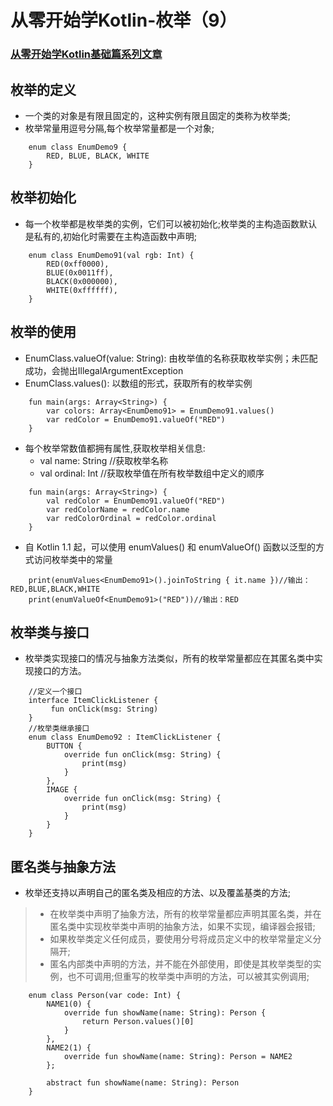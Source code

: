 # 从零开始学Kotlin-枚举（9）

### [从零开始学Kotlin基础篇系列文章](https://github.com/SiberiaDante/KotlinForAndroid)

## 枚举的定义
* 一个类的对象是有限且固定的，这种实例有限且固定的类称为枚举类;
* 枚举常量用逗号分隔,每个枚举常量都是一个对象;
```
    enum class EnumDemo9 {
        RED, BLUE, BLACK, WHITE
    }
```

## 枚举初始化
* 每一个枚举都是枚举类的实例，它们可以被初始化;枚举类的主构造函数默认是私有的,初始化时需要在主构造函数中声明;
```
    enum class EnumDemo91(val rgb: Int) {
        RED(0xff0000),
        BLUE(0x0011ff),
        BLACK(0x000000),
        WHITE(0xffffff),
    }
```

## 枚举的使用
* EnumClass.valueOf(value: String): 由枚举值的名称获取枚举实例；未匹配成功，会抛出IllegalArgumentException
* EnumClass.values(): 以数组的形式，获取所有的枚举实例
```
    fun main(args: Array<String>) {
        var colors: Array<EnumDemo91> = EnumDemo91.values()
        var redColor = EnumDemo91.valueOf("RED")
    }
```
* 每个枚举常数值都拥有属性,获取枚举相关信息:
    * val name: String //获取枚举名称
    * val ordinal: Int //获取枚举值在所有枚举数组中定义的顺序
```
    fun main(args: Array<String>) {
        val redColor = EnumDemo91.valueOf("RED")
        var redColorName = redColor.name
        var redColorOrdinal = redColor.ordinal
    }
```
* 自 Kotlin 1.1 起，可以使用 enumValues<T>() 和 enumValueOf<T>() 函数以泛型的方式访问枚举类中的常量
```
    print(enumValues<EnumDemo91>().joinToString { it.name })//输出：RED,BLUE,BLACK,WHITE
    print(enumValueOf<EnumDemo91>("RED"))//输出：RED
```

## 枚举类与接口
* 枚举类实现接口的情况与抽象方法类似，所有的枚举常量都应在其匿名类中实现接口的方法。
```
    //定义一个接口
    interface ItemClickListener {
         fun onClick(msg: String)
    }
    //枚举类继承接口
    enum class EnumDemo92 : ItemClickListener {
        BUTTON {
            override fun onClick(msg: String) {
                print(msg)
            }
        },
        IMAGE {
            override fun onClick(msg: String) {
                print(msg)
            }
        }
    }
```

## 匿名类与抽象方法
* 枚举还支持以声明自己的匿名类及相应的方法、以及覆盖基类的方法;
>* 在枚举类中声明了抽象方法，所有的枚举常量都应声明其匿名类，并在匿名类中实现枚举类中声明的抽象方法，如果不实现，编译器会报错;
>* 如果枚举类定义任何成员，要使用分号将成员定义中的枚举常量定义分隔开;
>* 匿名内部类中声明的方法，并不能在外部使用，即使是其枚举类型的实例，也不可调用;但重写的枚举类中声明的方法，可以被其实例调用;

```
    enum class Person(var code: Int) {
        NAME1(0) {
            override fun showName(name: String): Person {
                return Person.values()[0]
            }
        },
        NAME2(1) {
            override fun showName(name: String): Person = NAME2
        };

        abstract fun showName(name: String): Person
    }
```